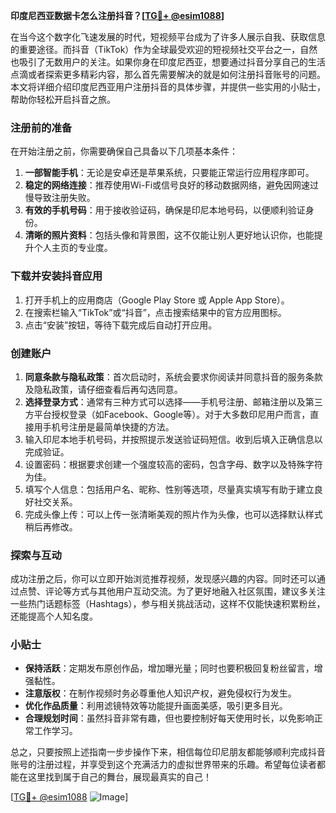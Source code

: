 **印度尼西亚数据卡怎么注册抖音？[[TG💪+ @esim1088](https://t.me/s/esim1088)]**

在当今这个数字化飞速发展的时代，短视频平台成为了许多人展示自我、获取信息的重要途径。而抖音（TikTok）作为全球最受欢迎的短视频社交平台之一，自然也吸引了无数用户的关注。如果你身在印度尼西亚，想要通过抖音分享自己的生活点滴或者探索更多精彩内容，那么首先需要解决的就是如何注册抖音账号的问题。本文将详细介绍印度尼西亚用户注册抖音的具体步骤，并提供一些实用的小贴士，帮助你轻松开启抖音之旅。

### 注册前的准备

在开始注册之前，你需要确保自己具备以下几项基本条件：

1. **一部智能手机**：无论是安卓还是苹果系统，只要能正常运行应用程序即可。
2. **稳定的网络连接**：推荐使用Wi-Fi或信号良好的移动数据网络，避免因网速过慢导致注册失败。
3. **有效的手机号码**：用于接收验证码，确保是印尼本地号码，以便顺利验证身份。
4. **清晰的照片资料**：包括头像和背景图，这不仅能让别人更好地认识你，也能提升个人主页的专业度。

### 下载并安装抖音应用

1. 打开手机上的应用商店（Google Play Store 或 Apple App Store）。
2. 在搜索栏输入“TikTok”或“抖音”，点击搜索结果中的官方应用图标。
3. 点击“安装”按钮，等待下载完成后自动打开应用。

### 创建账户

1. **同意条款与隐私政策**：首次启动时，系统会要求你阅读并同意抖音的服务条款及隐私政策，请仔细查看后再勾选同意。
2. **选择登录方式**：通常有三种方式可以选择——手机号注册、邮箱注册以及第三方平台授权登录（如Facebook、Google等）。对于大多数印尼用户而言，直接用手机号注册是最简单快捷的方法。
3. 输入印尼本地手机号码，并按照提示发送验证码短信。收到后填入正确信息以完成验证。
4. 设置密码：根据要求创建一个强度较高的密码，包含字母、数字以及特殊字符为佳。
5. 填写个人信息：包括用户名、昵称、性别等选项，尽量真实填写有助于建立良好社交关系。
6. 完成头像上传：可以上传一张清晰美观的照片作为头像，也可以选择默认样式稍后再修改。

### 探索与互动

成功注册之后，你可以立即开始浏览推荐视频，发现感兴趣的内容。同时还可以通过点赞、评论等方式与其他用户互动交流。为了更好地融入社区氛围，建议多关注一些热门话题标签（Hashtags），参与相关挑战活动，这样不仅能快速积累粉丝，还能提高个人知名度。

### 小贴士

- **保持活跃**：定期发布原创作品，增加曝光量；同时也要积极回复粉丝留言，增强黏性。
- **注意版权**：在制作视频时务必尊重他人知识产权，避免侵权行为发生。
- **优化作品质量**：利用滤镜特效等功能提升画面美感，吸引更多目光。
- **合理规划时间**：虽然抖音非常有趣，但也要控制好每天使用时长，以免影响正常工作学习。

总之，只要按照上述指南一步步操作下来，相信每位印尼朋友都能够顺利完成抖音账号的注册过程，并享受到这个充满活力的虚拟世界带来的乐趣。希望每位读者都能在这里找到属于自己的舞台，展现最真实的自己！

[[TG💪+ @esim1088](https://t.me/s/esim1088) ![Image](https://i.postimg.cc/4NQfJmqS/Snipaste-2025-05-13-00-14-12.png)]